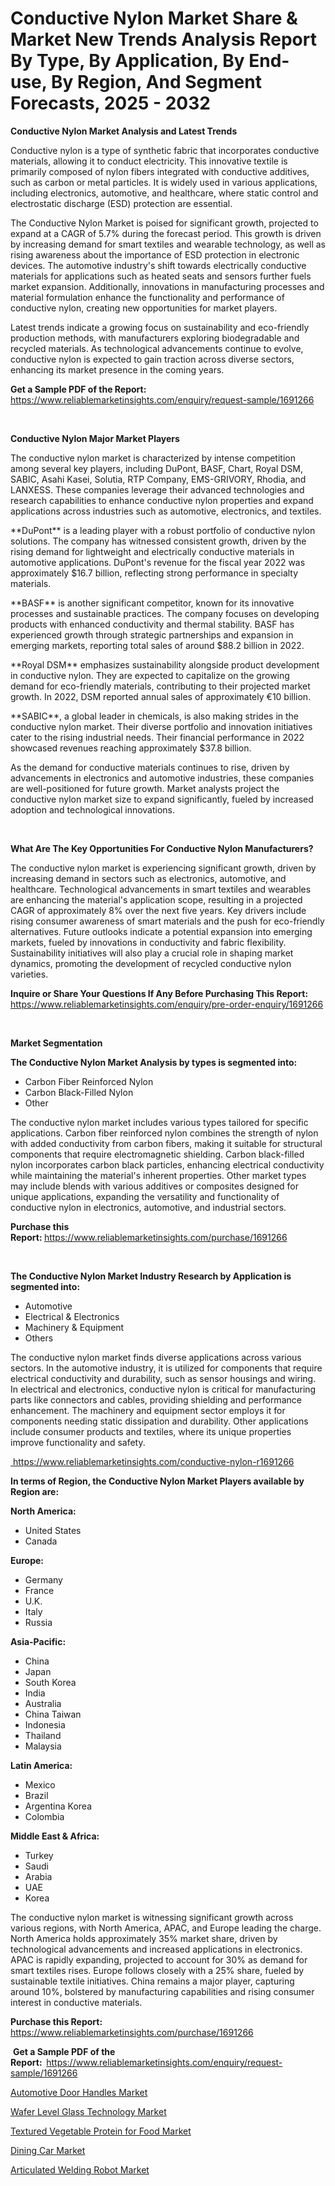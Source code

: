 <p><h1>Conductive Nylon Market Share & Market New Trends Analysis Report By Type, By Application, By End-use, By Region, And Segment Forecasts, 2025 - 2032</h1></p><p><strong>Conductive Nylon Market Analysis and Latest Trends</strong></p>
<p><p>Conductive nylon is a type of synthetic fabric that incorporates conductive materials, allowing it to conduct electricity. This innovative textile is primarily composed of nylon fibers integrated with conductive additives, such as carbon or metal particles. It is widely used in various applications, including electronics, automotive, and healthcare, where static control and electrostatic discharge (ESD) protection are essential.</p><p>The Conductive Nylon Market is poised for significant growth, projected to expand at a CAGR of 5.7% during the forecast period. This growth is driven by increasing demand for smart textiles and wearable technology, as well as rising awareness about the importance of ESD protection in electronic devices. The automotive industry's shift towards electrically conductive materials for applications such as heated seats and sensors further fuels market expansion. Additionally, innovations in manufacturing processes and material formulation enhance the functionality and performance of conductive nylon, creating new opportunities for market players.</p><p>Latest trends indicate a growing focus on sustainability and eco-friendly production methods, with manufacturers exploring biodegradable and recycled materials. As technological advancements continue to evolve, conductive nylon is expected to gain traction across diverse sectors, enhancing its market presence in the coming years.</p></p>
<p><strong>Get a Sample PDF of the Report:&nbsp;</strong> <a href="https://www.reliablemarketinsights.com/enquiry/request-sample/1691266?utm_campaign=1994&utm_medium=2&utm_source=Github&utm_content=ia&utm_term=30012025&utm_id=conductive-nylon">https://www.reliablemarketinsights.com/enquiry/request-sample/1691266</a></p>
<p>&nbsp;</p>
<p><strong>Conductive Nylon Major Market Players</strong></p>
<p><p>The conductive nylon market is characterized by intense competition among several key players, including DuPont, BASF, Chart, Royal DSM, SABIC, Asahi Kasei, Solutia, RTP Company, EMS-GRIVORY, Rhodia, and LANXESS. These companies leverage their advanced technologies and research capabilities to enhance conductive nylon properties and expand applications across industries such as automotive, electronics, and textiles.</p><p>**DuPont** is a leading player with a robust portfolio of conductive nylon solutions. The company has witnessed consistent growth, driven by the rising demand for lightweight and electrically conductive materials in automotive applications. DuPont's revenue for the fiscal year 2022 was approximately $16.7 billion, reflecting strong performance in specialty materials.</p><p>**BASF** is another significant competitor, known for its innovative processes and sustainable practices. The company focuses on developing products with enhanced conductivity and thermal stability. BASF has experienced growth through strategic partnerships and expansion in emerging markets, reporting total sales of around $88.2 billion in 2022.</p><p>**Royal DSM** emphasizes sustainability alongside product development in conductive nylon. They are expected to capitalize on the growing demand for eco-friendly materials, contributing to their projected market growth. In 2022, DSM reported annual sales of approximately €10 billion.</p><p>**SABIC**, a global leader in chemicals, is also making strides in the conductive nylon market. Their diverse portfolio and innovation initiatives cater to the rising industrial needs. Their financial performance in 2022 showcased revenues reaching approximately $37.8 billion.</p><p>As the demand for conductive materials continues to rise, driven by advancements in electronics and automotive industries, these companies are well-positioned for future growth. Market analysts project the conductive nylon market size to expand significantly, fueled by increased adoption and technological innovations.</p></p>
<p>&nbsp;</p>
<p><strong>What Are The Key Opportunities For Conductive Nylon Manufacturers?</strong></p>
<p><p>The conductive nylon market is experiencing significant growth, driven by increasing demand in sectors such as electronics, automotive, and healthcare. Technological advancements in smart textiles and wearables are enhancing the material's application scope, resulting in a projected CAGR of approximately 8% over the next five years. Key drivers include rising consumer awareness of smart materials and the push for eco-friendly alternatives. Future outlooks indicate a potential expansion into emerging markets, fueled by innovations in conductivity and fabric flexibility. Sustainability initiatives will also play a crucial role in shaping market dynamics, promoting the development of recycled conductive nylon varieties.</p></p>
<p><strong>Inquire or Share Your Questions If Any Before Purchasing This Report:</strong> <a href="https://www.reliablemarketinsights.com/enquiry/pre-order-enquiry/1691266?utm_campaign=1994&utm_medium=2&utm_source=Github&utm_content=ia&utm_term=30012025&utm_id=conductive-nylon">https://www.reliablemarketinsights.com/enquiry/pre-order-enquiry/1691266</a></p>
<p>&nbsp;</p>
<p><strong>Market Segmentation</strong></p>
<p><strong>The Conductive Nylon Market Analysis by types is segmented into:</strong></p>
<p><ul><li>Carbon Fiber Reinforced Nylon</li><li>Carbon Black-Filled Nylon</li><li>Other</li></ul></p>
<p><p>The conductive nylon market includes various types tailored for specific applications. Carbon fiber reinforced nylon combines the strength of nylon with added conductivity from carbon fibers, making it suitable for structural components that require electromagnetic shielding. Carbon black-filled nylon incorporates carbon black particles, enhancing electrical conductivity while maintaining the material's inherent properties. Other market types may include blends with various additives or composites designed for unique applications, expanding the versatility and functionality of conductive nylon in electronics, automotive, and industrial sectors.</p></p>
<p><strong>Purchase this Report:&nbsp;</strong><a href="https://www.reliablemarketinsights.com/purchase/1691266?utm_campaign=1994&utm_medium=2&utm_source=Github&utm_content=ia&utm_term=30012025&utm_id=conductive-nylon">https://www.reliablemarketinsights.com/purchase/1691266</a></p>
<p>&nbsp;</p>
<p><strong>The Conductive Nylon Market Industry Research by Application is segmented into:</strong></p>
<p><ul><li>Automotive</li><li>Electrical & Electronics</li><li>Machinery & Equipment</li><li>Others</li></ul></p>
<p><p>The conductive nylon market finds diverse applications across various sectors. In the automotive industry, it is utilized for components that require electrical conductivity and durability, such as sensor housings and wiring. In electrical and electronics, conductive nylon is critical for manufacturing parts like connectors and cables, providing shielding and performance enhancement. The machinery and equipment sector employs it for components needing static dissipation and durability. Other applications include consumer products and textiles, where its unique properties improve functionality and safety.</p></p>
<p><a href="https://www.reliablemarketinsights.com/conductive-nylon-r1691266?utm_campaign=1994&utm_medium=2&utm_source=Github&utm_content=ia&utm_term=30012025&utm_id=conductive-nylon">&nbsp;https://www.reliablemarketinsights.com/conductive-nylon-r1691266</a></p>
<p><strong>In terms of Region, the Conductive Nylon Market Players available by Region are:</strong></p>
<p>
    <p> <strong> North America: </strong>
        <ul>
            <li>United States</li>
            <li>Canada</li>
        </ul>
        </p> 
    <p> <strong> Europe: </strong>
        <ul>
            <li>Germany</li>
            <li>France</li>
            <li>U.K.</li>
            <li>Italy</li>
            <li>Russia</li>
        </ul>
        </p> 
    <p> <strong> Asia-Pacific: </strong>
        <ul>
            <li>China</li>
            <li>Japan</li>
            <li>South Korea</li>
            <li>India</li>
            <li>Australia</li>
            <li>China Taiwan</li>
            <li>Indonesia</li>
            <li>Thailand</li>
            <li>Malaysia</li>
        </ul>
        </p> 
    <p> <strong> Latin America: </strong>
        <ul>
            <li>Mexico</li>
            <li>Brazil</li>
            <li>Argentina Korea</li>
            <li>Colombia</li>
        </ul>
        </p> 
    <p> <strong> Middle East & Africa: </strong>
        <ul>
            <li>Turkey</li>
            <li>Saudi</li>
            <li>Arabia</li>
            <li>UAE</li>
            <li>Korea</li>
        </ul>
    </p>
    </p>
<p><p>The conductive nylon market is witnessing significant growth across various regions, with North America, APAC, and Europe leading the charge. North America holds approximately 35% market share, driven by technological advancements and increased applications in electronics. APAC is rapidly expanding, projected to account for 30% as demand for smart textiles rises. Europe follows closely with a 25% share, fueled by sustainable textile initiatives. China remains a major player, capturing around 10%, bolstered by manufacturing capabilities and rising consumer interest in conductive materials.</p></p>
<p><strong>Purchase this Report: </strong><a href="https://www.reliablemarketinsights.com/purchase/1691266?utm_campaign=1994&utm_medium=2&utm_source=Github&utm_content=ia&utm_term=30012025&utm_id=conductive-nylon">https://www.reliablemarketinsights.com/purchase/1691266</a></p>
<p>&nbsp;<strong>Get a Sample PDF of the Report:&nbsp;&nbsp;</strong><a href="https://www.reliablemarketinsights.com/enquiry/request-sample/1691266?utm_campaign=1994&utm_medium=2&utm_source=Github&utm_content=ia&utm_term=30012025&utm_id=conductive-nylon">https://www.reliablemarketinsights.com/enquiry/request-sample/1691266</a></p>
<p><strong></strong></p>
<p><p><a href="https://github.com/waverlyam689/Market-Research-Report-List-1/blob/main/automotive-door-handles-market.md?utm_campaign=1994&utm_medium=2&utm_source=Github&utm_content=ia&utm_term=30012025&utm_id=conductive-nylon">Automotive Door Handles Market</a></p><p><a href="https://www.linkedin.com/pulse/analyzing-wafer-level-glass-technology-market-growth-9fqte?utm_campaign=1994&utm_medium=2&utm_source=Github&utm_content=ia&utm_term=30012025&utm_id=conductive-nylon">Wafer Level Glass Technology Market</a></p><p><a href="https://www.linkedin.com/pulse/textured-vegetable-protein-food-industry-analysis-report-87gtf?utm_campaign=1994&utm_medium=2&utm_source=Github&utm_content=ia&utm_term=30012025&utm_id=conductive-nylon">Textured Vegetable Protein for Food Market</a></p><p><a href="https://github.com/barnickclara79/Market-Research-Report-List-1/blob/main/dining-car-market.md?utm_campaign=1994&utm_medium=2&utm_source=Github&utm_content=ia&utm_term=30012025&utm_id=conductive-nylon">Dining Car Market</a></p><p><a href="https://www.linkedin.com/pulse/comprehensive-report-articulated-welding-robot-market-yjdlf?utm_campaign=1994&utm_medium=2&utm_source=Github&utm_content=ia&utm_term=30012025&utm_id=conductive-nylon">Articulated Welding Robot Market</a></p></p>